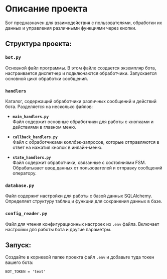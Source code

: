 # Описание проекта

Бот предназначен для взаимодействия с пользователями, обработки их данных и управления различными функциями через кнопки.

## Структура проекта:

### `bot.py`
Основной файл программы. В этом файле создается экземпляр бота, настраивается диспетчер и подключаются обработчики. Запускается основной цикл обработки сообщений.

### `handlers`
Каталог, содержащий обработчики различных сообщений и действий бота. Разделяется на несколько файлов:

- **`main_handlers.py`**  
  Файл содержит основные обработчики для работы с кнопками и действиями в главном меню.

- **`callback_handlers.py`**  
  Файл с обработчиками коллбэк-запросов, которые отправляются в ответ на нажатия кнопок в инлайн-меню.

- **`state_handlers.py`**  
  Файл содержит обработчики, связанные с состояниями FSM. Обрабатывает ввод данных от пользователей и отправку сообщений оператору.

### `database.py`
Файл содержит настройки для работы с базой данных SQLAlchemy. Определяет структуру таблиц и функции для сохранения данных в базе.

### `config_reader.py`
Файл для чтения конфигурационных настроек из `.env` файла. Включает настройки для работы бота и другие параметры.

## Запуск:

Создайте в корневой папке проекта файл `.env` и добавьте туда токен вашего бота:
   ```env
   BOT_TOKEN = 'text'
